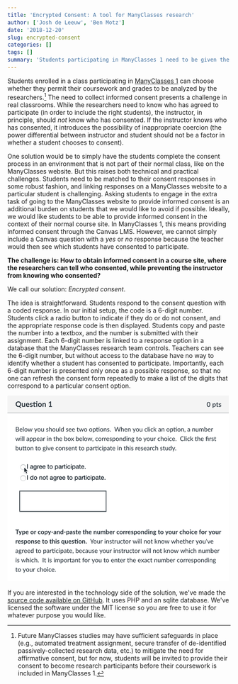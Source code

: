 ```yaml
---
title: 'Encrypted Consent: A tool for ManyClasses research'
author: ['Josh de Leeuw', 'Ben Motz']
date: '2018-12-20'
slug: encrypted-consent
categories: []
tags: []
summary: 'Students participating in ManyClasses 1 need to be given the option to provide informed consent, but ideally instructors should not know which students have consented to participate. We created a tool to enable encrypted consent.'
---
```


Students enrolled in a class participating in [ManyClasses 1](../projects/many-classes-1/) can choose whether they permit their coursework and grades to be analyzed by the researchers.[^1] The need to collect informed consent presents a challenge in real classrooms.  While the researchers need to know who has agreed to participate (in order to include the right students), the instructor, in principle, should _not_ know who has consented.  If the instructor knows who has consented, it introduces the possibility of inappropriate coercion (the power differential between instructor and student should not be a factor in whether a student chooses to consent).

One solution would be to simply have the students complete the consent process in an environment that is not part of their normal class, like on the ManyClasses website. But this raises both technical and practical challenges. Students need to be matched to their consent responses in some robust fashion, and linking responses on a ManyClasses website to a particular student is challenging. Asking students to engage in the extra task of going to the ManyClasses website to provide informed consent is an additional burden on students that we would like to avoid if possible. Ideally, we would like students to be able to provide informed consent in the context of their normal course site. In ManyClasses 1, this means providing informed consent through the Canvas LMS. However, we cannot simply include a Canvas question with a *yes* or *no* response because the teacher would then see which students have consented to participate.

**The challenge is: How to obtain informed consent in a course site, where the researchers can tell who consented, while preventing the instructor from knowing who consented?**

We call our solution: *Encrypted consent*.

The idea is straightforward. Students respond to the consent question with a coded response. In our initial setup, the code is a 6-digit number. Students click a radio button to indicate if they do or do not consent, and the appropriate response code is then displayed. Students copy and paste the number into a textbox, and the number is submitted with their assignment. Each 6-digit number is linked to a response option in a database that the ManyClasses research team controls. Teachers can see the 6-digit number, but without access to the database have no way to identify whether a student has consented to participate. Importantly, each 6-digit number is presented only once as a possible response, so that no one can refresh the consent form repeatedly to make a list of the digits that correspond to a particular consent option.

![Animated Demo of Consent Form in Canvas Website](/img/encrypted-consent.gif)

If you are interested in the technology side of the solution, we've made the [source code available on GitHub](https://github.com/ManyClasses/encrypted-consent). It uses PHP and an sqlite database. We've licensed the software under the MIT license so you are free to use it for whatever purpose you would like.

[^1]: Future ManyClasses studies may have sufficient safeguards in place (e.g., automated treatment assignment, secure transfer of de-identified passively-collected research data, etc.) to mitigate the need for affirmative consent, but for now, students will be invited to provide their consent to become research participants before their coursework is included in ManyClasses 1.
